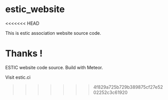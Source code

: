# estic_website
<<<<<<< HEAD

This is estic association website source code.

Thanks !
=======
ESTIC website code source.
Build with Meteor.

Visit estic.ci
>>>>>>> 4f829a725b729b389875cf27e5202252c3c61920
